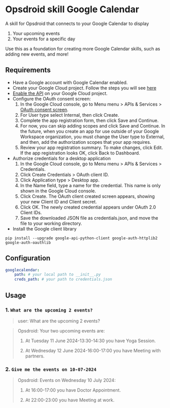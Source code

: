 # Opsdroid skill Google Calendar
A skill for Opsdroid that connects to your Google Calendar to display 
1. Your upcoming events
2. Your events for a specific day

Use this as a foundation for creating more Google Calendar skills, such as adding new events, and more!

## Requirements
- Have a Google account with Google Calendar enabled.
- Create your Google Cloud project. Follow the steps you will see [here](https://developers.google.com/workspace/guides/create-project)
- [Enable the API](https://console.cloud.google.com/flows/enableapi?apiid=calendar-json.googleapis.com) on your Google Cloud project.
- Configure the OAuth consent screen:
    1. In the Google Cloud console, go to Menu menu > APIs & Services > [OAuth consent screen](https://console.cloud.google.com/apis/credentials/consent).
    2. For User type select Internal, then click Create.
    3. Complete the app registration form, then click Save and Continue.
    4. For now, you can skip adding scopes and click Save and Continue. In the future, when you create an app for use outside of your Google Workspace organization, you must change the User type to External, and then, add the authorization scopes that your app requires.
    5. Review your app registration summary. To make changes, click Edit. If the app registration looks OK, click Back to Dashboard.
- Authorize credentials for a desktop application
    1. In the Google Cloud console, go to Menu menu > APIs & Services > Credentials.
    2. Click Create Credentials > OAuth client ID.
    3. Click Application type > Desktop app.
    4. In the Name field, type a name for the credential. This name is only shown in the Google Cloud console.
    5. Click Create. The OAuth client created screen appears, showing your new Client ID and Client secret.
    6. Click OK. The newly created credential appears under OAuth 2.0 Client IDs.
    7. Save the downloaded JSON file as credentials.json, and move the file to your working directory.
- Install the Google client library
~~~
pip install --upgrade google-api-python-client google-auth-httplib2 google-auth-oauthlib
~~~
## Configuration
```yaml
googlecalendar:
    path: # your local path to __init__.py
    creds_path: # your path to credentials.json
```
## Usage

### 1.  `What are the upcoming 2 events?`

> user: What are the upcoming 2 events?

> Opsdroid: Your two upcoming events are:
>
> 1. At Tuesday 11 June 2024-13:30-14:30 you have Yoga Session. 
>
> 2. At Wednesday 12 June 2024-16:00-17:00 you have Meeting with partners.

### 2. `Give me the events on 10-07-2024`

> Opsdroid: Events on Wednesday 10 July 2024:
>
> 1. At 16:00-17:00 you have Doctor Appointment.
>
> 2. At 22:00-23:00 you have Meeting at work.


